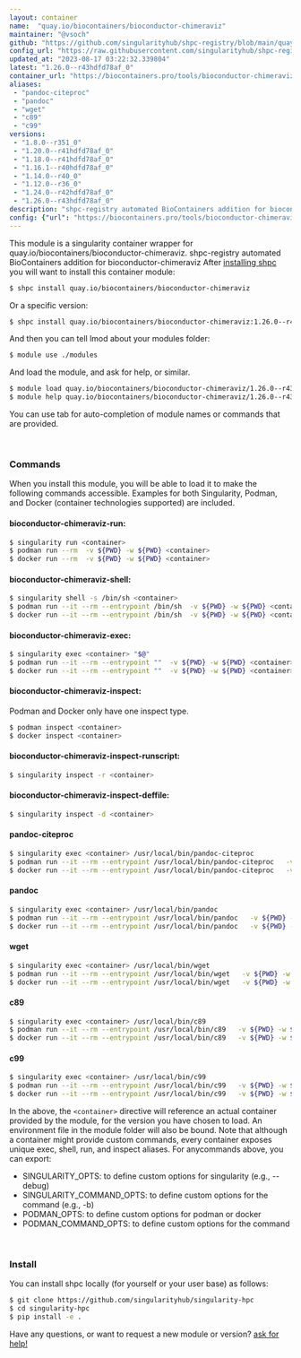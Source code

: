 ```yaml
---
layout: container
name:  "quay.io/biocontainers/bioconductor-chimeraviz"
maintainer: "@vsoch"
github: "https://github.com/singularityhub/shpc-registry/blob/main/quay.io/biocontainers/bioconductor-chimeraviz/container.yaml"
config_url: "https://raw.githubusercontent.com/singularityhub/shpc-registry/main/quay.io/biocontainers/bioconductor-chimeraviz/container.yaml"
updated_at: "2023-08-17 03:22:32.339804"
latest: "1.26.0--r43hdfd78af_0"
container_url: "https://biocontainers.pro/tools/bioconductor-chimeraviz"
aliases:
 - "pandoc-citeproc"
 - "pandoc"
 - "wget"
 - "c89"
 - "c99"
versions:
 - "1.8.0--r351_0"
 - "1.20.0--r41hdfd78af_0"
 - "1.18.0--r41hdfd78af_0"
 - "1.16.1--r40hdfd78af_0"
 - "1.14.0--r40_0"
 - "1.12.0--r36_0"
 - "1.24.0--r42hdfd78af_0"
 - "1.26.0--r43hdfd78af_0"
description: "shpc-registry automated BioContainers addition for bioconductor-chimeraviz"
config: {"url": "https://biocontainers.pro/tools/bioconductor-chimeraviz", "maintainer": "@vsoch", "description": "shpc-registry automated BioContainers addition for bioconductor-chimeraviz", "latest": {"1.26.0--r43hdfd78af_0": "sha256:504a0a3e0298a69ad2749d058cfa69b4e5a9787df889e8ac6834255702fdcb71"}, "tags": {"1.8.0--r351_0": "sha256:d4e0112c0f4bd3af8946561cd9dbaaa0c9a565ac88812bca7608509a3fefc7c4", "1.20.0--r41hdfd78af_0": "sha256:aaf3a820ed47195b8544df481e1391b3c7ccc82f14c81b72844ecab9d1fb2417", "1.18.0--r41hdfd78af_0": "sha256:b118277231fd1f7b18737ebc1dd5efa46459bb0c45f15dac0e5226da52fa5463", "1.16.1--r40hdfd78af_0": "sha256:c19120252c215fcf72f22997b3e36e8917a057292e42980ada7d854d4665a840", "1.14.0--r40_0": "sha256:3dbbf6e6b38b0424816b74e55bbda5578080d5a3ce936a89736df526185059c6", "1.12.0--r36_0": "sha256:6a156562881b800aa3b1114c9ae90020237e1ecb5b0b503cce40dc064296a0e5", "1.24.0--r42hdfd78af_0": "sha256:359e1840fe0668c948229cd8be41aa25cd1470a4bef787a30449beec98be33da", "1.26.0--r43hdfd78af_0": "sha256:504a0a3e0298a69ad2749d058cfa69b4e5a9787df889e8ac6834255702fdcb71"}, "docker": "quay.io/biocontainers/bioconductor-chimeraviz", "aliases": {"pandoc-citeproc": "/usr/local/bin/pandoc-citeproc", "pandoc": "/usr/local/bin/pandoc", "wget": "/usr/local/bin/wget", "c89": "/usr/local/bin/c89", "c99": "/usr/local/bin/c99"}}
---
```


This module is a singularity container wrapper for quay.io/biocontainers/bioconductor-chimeraviz.
shpc-registry automated BioContainers addition for bioconductor-chimeraviz
After [installing shpc](#install) you will want to install this container module:


```bash
$ shpc install quay.io/biocontainers/bioconductor-chimeraviz
```

Or a specific version:

```bash
$ shpc install quay.io/biocontainers/bioconductor-chimeraviz:1.26.0--r43hdfd78af_0
```

And then you can tell lmod about your modules folder:

```bash
$ module use ./modules
```

And load the module, and ask for help, or similar.

```bash
$ module load quay.io/biocontainers/bioconductor-chimeraviz/1.26.0--r43hdfd78af_0
$ module help quay.io/biocontainers/bioconductor-chimeraviz/1.26.0--r43hdfd78af_0
```

You can use tab for auto-completion of module names or commands that are provided.

<br>

### Commands

When you install this module, you will be able to load it to make the following commands accessible.
Examples for both Singularity, Podman, and Docker (container technologies supported) are included.

#### bioconductor-chimeraviz-run:

```bash
$ singularity run <container>
$ podman run --rm  -v ${PWD} -w ${PWD} <container>
$ docker run --rm  -v ${PWD} -w ${PWD} <container>
```

#### bioconductor-chimeraviz-shell:

```bash
$ singularity shell -s /bin/sh <container>
$ podman run --it --rm --entrypoint /bin/sh  -v ${PWD} -w ${PWD} <container>
$ docker run --it --rm --entrypoint /bin/sh  -v ${PWD} -w ${PWD} <container>
```

#### bioconductor-chimeraviz-exec:

```bash
$ singularity exec <container> "$@"
$ podman run --it --rm --entrypoint ""  -v ${PWD} -w ${PWD} <container> "$@"
$ docker run --it --rm --entrypoint ""  -v ${PWD} -w ${PWD} <container> "$@"
```

#### bioconductor-chimeraviz-inspect:

Podman and Docker only have one inspect type.

```bash
$ podman inspect <container>
$ docker inspect <container>
```

#### bioconductor-chimeraviz-inspect-runscript:

```bash
$ singularity inspect -r <container>
```

#### bioconductor-chimeraviz-inspect-deffile:

```bash
$ singularity inspect -d <container>
```


#### pandoc-citeproc

```bash
$ singularity exec <container> /usr/local/bin/pandoc-citeproc
$ podman run --it --rm --entrypoint /usr/local/bin/pandoc-citeproc   -v ${PWD} -w ${PWD} <container> -c " $@"
$ docker run --it --rm --entrypoint /usr/local/bin/pandoc-citeproc   -v ${PWD} -w ${PWD} <container> -c " $@"
```


#### pandoc

```bash
$ singularity exec <container> /usr/local/bin/pandoc
$ podman run --it --rm --entrypoint /usr/local/bin/pandoc   -v ${PWD} -w ${PWD} <container> -c " $@"
$ docker run --it --rm --entrypoint /usr/local/bin/pandoc   -v ${PWD} -w ${PWD} <container> -c " $@"
```


#### wget

```bash
$ singularity exec <container> /usr/local/bin/wget
$ podman run --it --rm --entrypoint /usr/local/bin/wget   -v ${PWD} -w ${PWD} <container> -c " $@"
$ docker run --it --rm --entrypoint /usr/local/bin/wget   -v ${PWD} -w ${PWD} <container> -c " $@"
```


#### c89

```bash
$ singularity exec <container> /usr/local/bin/c89
$ podman run --it --rm --entrypoint /usr/local/bin/c89   -v ${PWD} -w ${PWD} <container> -c " $@"
$ docker run --it --rm --entrypoint /usr/local/bin/c89   -v ${PWD} -w ${PWD} <container> -c " $@"
```


#### c99

```bash
$ singularity exec <container> /usr/local/bin/c99
$ podman run --it --rm --entrypoint /usr/local/bin/c99   -v ${PWD} -w ${PWD} <container> -c " $@"
$ docker run --it --rm --entrypoint /usr/local/bin/c99   -v ${PWD} -w ${PWD} <container> -c " $@"
```



In the above, the `<container>` directive will reference an actual container provided
by the module, for the version you have chosen to load. An environment file in the
module folder will also be bound. Note that although a container
might provide custom commands, every container exposes unique exec, shell, run, and
inspect aliases. For anycommands above, you can export:

 - SINGULARITY_OPTS: to define custom options for singularity (e.g., --debug)
 - SINGULARITY_COMMAND_OPTS: to define custom options for the command (e.g., -b)
 - PODMAN_OPTS: to define custom options for podman or docker
 - PODMAN_COMMAND_OPTS: to define custom options for the command

<br>

### Install

You can install shpc locally (for yourself or your user base) as follows:

```bash
$ git clone https://github.com/singularityhub/singularity-hpc
$ cd singularity-hpc
$ pip install -e .
```

Have any questions, or want to request a new module or version? [ask for help!](https://github.com/singularityhub/singularity-hpc/issues)